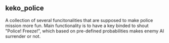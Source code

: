 ## keko_police
A collection of several funcitonalities that are supposed to make police mission more fun. Main functionality is to have a key binded to shout "Police! Freeze!", which based on pre-defined probabilities makes enemy AI surrender or not.
